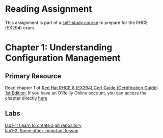 # Reading Assignment
This assignment is part of a [self-study course](../README.md) to prepare for the RHCE (EX294) exam.
# Chapter 1: Understanding Configuration Management

## Primary Resource
Read chapter 1 of [Red Hat RHCE 8 (EX294) Cert Guide (Certification Guide) 1st Edition](https://www.amazon.com/RHCE-EX294-Cert-Guide-Certification/dp/0136872433).  If you have an O'Reilly Online account, you can access the chapter directly [here](https://learning.oreilly.com/library/view/Red+Hat+RHCE+8+(EX294)+Cert+Guide/9780136872481/ch01.html#ch01).
## Labs
[lab1-1: Learn to create a git repository](lab1-1.md)</br>
[lab1-2: Some other important lesson](lab1-2.md)</br>
